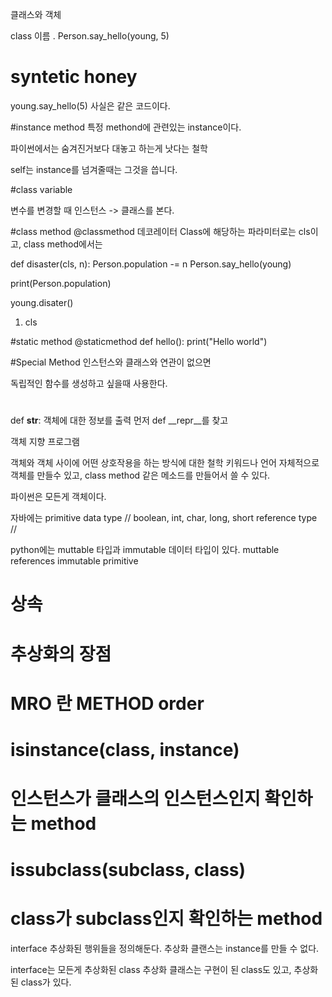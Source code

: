 클래스와 객체


class 이름 .
Person.say_hello(young, 5)
# syntetic honey
young.say_hello(5)
사실은 같은 코드이다.

#instance method 
특정 methond에 관련있는 instance이다.

파이썬에서는 숨겨진거보다 대놓고 하는게 낫다는 철학

self는 instance를 넘겨줄때는 그것을 씁니다.

#class variable

변수를 변경할 때 
인스턴스 -> 클래스를 본다. 

#class method
@classmethod 데코레이터
Class에 해당하는 파라미터로는 cls이고, class method에서는 

def disaster(cls, n):
    Person.population -= n
Person.say_hello(young)

print(Person.population)

young.disater()

1. cls 

#static method
@staticmethod
def hello():
    print("Hello world")


#Special Method
인스턴스와 클래스와 연관이 없으면

독립적인 함수를 생성하고 싶을때 사용한다.

#
def __str__:
객체에 대한 정보를 출력
먼저 def __repr__를 찾고

객체 지향 프로그램

객체와 객체 사이에 어떤 상호작용을 하는 방식에 대한 철학
키워드나 언어 자체적으로 객체를 만들수 있고, class method 같은 메소드를 만들어서 쓸 수 있다.

파이썬은 모든게 객체이다.

자바에는 
primitive data type // boolean, int, char, long, short
reference type // 

python에는 muttable 타입과 immutable 데이터 타입이 있다.
muttable references
immutable primitive


# 상속
# 추상화의 장점 

# MRO 란 METHOD order
# isinstance(class, instance)
# 인스턴스가 클래스의 인스턴스인지 확인하는 method 
# issubclass(subclass, class)
# class가 subclass인지 확인하는 method

interface 추상화된 행위들을 정의해둔다.
추상화 클랜스는 instance를 만들 수 없다.

interface는 모든게 추상화된 class
추상화 클래스는 구현이 된 class도 있고, 추상화된 class가 있다.



